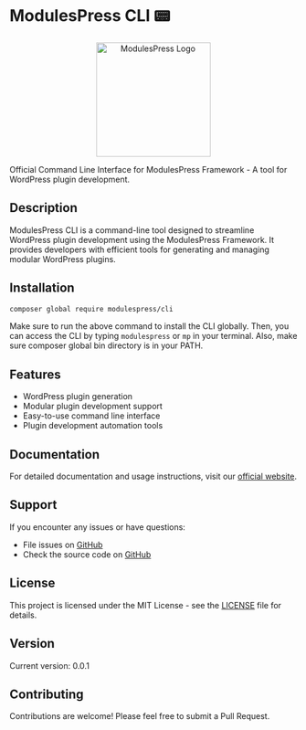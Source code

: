 # ModulesPress CLI 📟

<p align="center">
  <img src="https://modulespress.devsroutes.co/logo.png" alt="ModulesPress Logo" width="200"/>
</p>

Official Command Line Interface for ModulesPress Framework - A tool for WordPress plugin development.

## Description

ModulesPress CLI is a command-line tool designed to streamline WordPress plugin development using the ModulesPress Framework. It provides developers with efficient tools for generating and managing modular WordPress plugins.

## Installation

```bash
composer global require modulespress/cli
```

Make sure to run the above command to install the CLI globally. Then, you can access the CLI by typing `modulespress` or `mp` in your terminal. Also, make sure composer global bin directory is in your PATH.

## Features

- WordPress plugin generation
- Modular plugin development support
- Easy-to-use command line interface
- Plugin development automation tools

## Documentation

For detailed documentation and usage instructions, visit our [official website](https://modulespress.devsroutes.co).

## Support

If you encounter any issues or have questions:

- File issues on [GitHub](https://github.com/devsroutes/modulespress-cli/issues)
- Check the source code on [GitHub](https://github.com/devsroutes/modulespress-cli)

## License

This project is licensed under the MIT License - see the [LICENSE](LICENSE) file for details.

## Version

Current version: 0.0.1

## Contributing

Contributions are welcome! Please feel free to submit a Pull Request.
